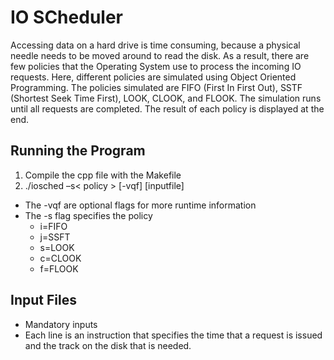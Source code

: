 # IO SCheduler
Accessing data on a hard drive is time consuming, because a physical needle needs to be moved around to read the disk. As a result, there are few policies that the Operating System use to process the incoming IO requests. Here, different policies are simulated using Object Oriented Programming. The policies simulated are FIFO (First In First Out), SSTF (Shortest Seek Time First), LOOK, CLOOK, and FLOOK. The simulation runs until all requests are completed. The result of each policy is displayed at the end.

## Running the Program
1. Compile the cpp file with the Makefile
2. ./iosched –s< policy > [-vqf] [inputfile]
- The -vqf are optional flags for more runtime information
- The -s flag specifies the policy
  - i=FIFO
  - j=SSFT
  - s=LOOK
  - c=CLOOK
  - f=FLOOK

## Input Files
- Mandatory inputs
- Each line is an instruction that specifies the time that a request is issued and the track on the disk that is needed.